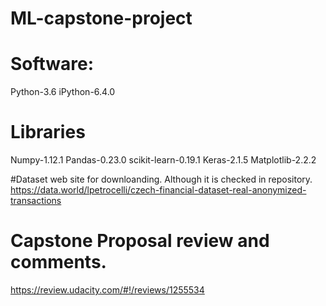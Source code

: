 # ML-capstone-project

# Software: 
Python-3.6
iPython-6.4.0

# Libraries
Numpy-1.12.1
Pandas-0.23.0
scikit-learn-0.19.1
Keras-2.1.5
Matplotlib-2.2.2

#Dataset web site for downloanding. Although it is checked in repository.
https://data.world/lpetrocelli/czech-financial-dataset-real-anonymized-transactions

# Capstone Proposal review and comments.
https://review.udacity.com/#!/reviews/1255534
